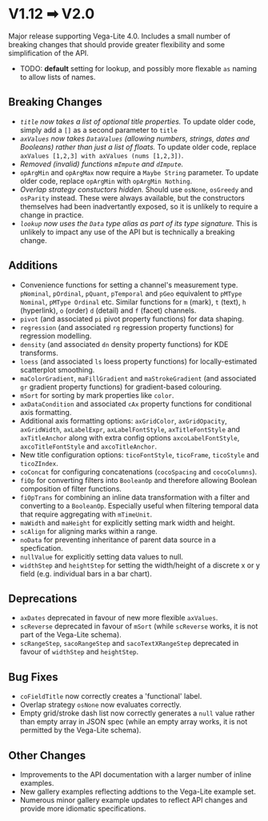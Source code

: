 # V1.12 ➡ V2.0

Major release supporting Vega-Lite 4.0. Includes a small number of breaking changes that should provide greater flexibility and some simplification of the API.

- TODO: **default** setting for lookup, and possibly more flexable `as` naming to allow lists of names.

## Breaking Changes

- _`title` now takes a list of optional title properties._
  To update older code, simply add a `[]` as a second parameter to `title`
- _`axValues` now takes `DataValues` (allowing numbers, strings, dates and Booleans) rather than just a list of floats._
  To update older code, replace `axValues [1,2,3] with axValues (nums [1,2,3])`.
- _Removed (invalid) functions `mImpute` and `dImpute`._
- `opArgMin` and `opArgMax` now require a `Maybe String` parameter.
  To update older code, replace `opArgMin` with `opArgMin Nothing`.
- _Overlap strategy constuctors hidden._
  Should use `osNone`, `osGreedy` and `osParity` instead. These were always available, but the constructors themselves had been inadvertantly exposed, so it is unlikely to require a change in practice.
- _`lookup` now uses the `Data` type alias as part of its type signature._
  This is unlikely to impact any use of the API but is technically a breaking change.

## Additions

- Convenience functions for setting a channel's measurement type. `pNominal`, `pOrdinal`, `pQuant`, `pTemporal` and `pGeo` equivalent to `pMType Nominal`, `pMType Ordinal` etc. Similar functions for `m` (mark), `t` (text), `h` (hyperlink), `o` (order) `d` (detail) and `f` (facet) channels.
- `pivot` (and associated `pi` pivot property functions) for data shaping.
- `regression` (and associated `rg` regression property functions) for regression modelling.
- `density` (and associated `dn` density property functions) for KDE transforms.
- `loess` (and associated `ls` loess property functions) for locally-estimated scatterplot smoothing.
- `maColorGradient`, `maFillGradient` and `maStrokeGradient` (and associated `gr` gradient property functions) for gradient-based colouring.
- `mSort` for sorting by mark properties like `color`.
- `axDataCondition` and associated `cAx` property functions for conditional axis formatting.
- Additional axis formatting options: `axGridColor`, `axGridOpacity`, `axGridWidth`, `axLabelExpr`, `axLabelFontStyle`, `axTitleFontStyle` and `axTitleAnchor` along with extra config options `axcoLabelFontStyle`, `axcoTitleFontStyle` and `axcoTitleAnchor`.
- New title configuration options: `ticoFontStyle`, `ticoFrame`, `ticoStyle` and `ticoZIndex`.
- `coConcat` for configuring concatenations (`cocoSpacing` and `cocoColumns`).
- `fiOp` for converting filters into `BooleanOp` and therefore allowing Boolean composition of filter functions.
- `fiOpTrans` for combining an inline data transformation with a filter and converting to a `BooleanOp`. Especially useful when filtering temporal data that require aggregating with `mTimeUnit`.
- `maWidth` and `maHeight` for explicitly setting mark width and height.
- `scAlign` for aligning marks within a range.
- `noData` for preventing inheritance of parent data source in a specfication.
- `nullValue` for explicitly setting data values to null.
- `widthStep` and `heightStep` for setting the width/height of a discrete x or y field (e.g. individual bars in a bar chart).

## Deprecations

- `axDates` deprecated in favour of new more flexible `axValues`.
- `scReverse` deprecated in favour of `mSort` (while `scReverse` works, it is not part of the Vega-Lite schema).
- `scRangeStep`, `sacoRangeStep` and `sacoTextXRangeStep` deprecated in favour of `widthStep` and `heightStep`.

## Bug Fixes

- `coFieldTitle` now correctly creates a 'functional' label.
- Overlap strategy `osNone` now evaluates correctly.
- Empty grid/stroke dash list now correctly generates a `null` value rather than empty array in JSON spec (while an empty array works, it is not permitted by the Vega-Lite schema).

## Other Changes

- Improvements to the API documentation with a larger number of inline examples.
- New gallery examples reflecting addtions to the Vega-Lite example set.
- Numerous minor gallery example updates to reflect API changes and provide more idiomatic specifications.
